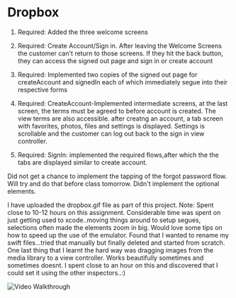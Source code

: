 # Dropbox
1. Required: Added the three welcome screens

2. Required: Create Account/Sign in. After leaving the Welcome Screens the customer can't return to those screens. If they hit the back button, they can access the signed out page and sign in or create account

3. Required: Implemented two copies of the signed out page for createAccount and signedIn each of which immediately segue into their respective forms

4. Required: CreateAccount-Implemented intermediate screens, at the last screen, the terms must be agreed to before account is created. The view terms are also accessible. after creatng an account, a tab screen with favorites, photos, files and settings is displayed. Settings is scrollable and the customer can log out back to the sign in view controller.

5. Required: SignIn: implemented the required flows,after which the the tabs are displayed similar to create account.

Did not get a chance to implement the tapping of the forgot password flow. Will try and do that before class tomorrow.
Didn't implement the optional elements.

I have uploaded the dropbox.gif file as part of this project. 
Note: Spent close to 10-12 hours on this assignment. Considerable time was spent on just getting used to xcode..moving things around to setup segues, selections often made the elements zoom in big. Would love some tips on how to speed up the use of the emulator.
Found that I wanted to rename my swift files...tried that manually but finally deleted and started from scratch.
One last thing that I learnt the hard way was dragging images from the media library to a view controller. Works beautifully sometimes and sometimes doesnt. I spent close to an hour on this and discovered that I could set it using the other inspectors..:)

![Video Walkthrough](Dropbox/Dropbox/Dropbox.gif)
